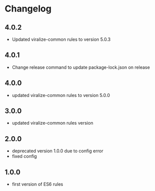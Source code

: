 # Changelog

## 4.0.2

- Updated viralize-common rules to version 5.0.3

## 4.0.1

- Change release command to update package-lock.json on release

## 4.0.0

- updated viralize-common rules to version 5.0.0

## 3.0.0

- updated viralize-common rules version

## 2.0.0

- deprecated version 1.0.0 due to config error
- fixed config

## 1.0.0

- first version of ES6 rules
